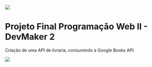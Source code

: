 ![](https://i.postimg.cc/3JKXXYzt/bnn-adabook.jpg)

# Projeto Final Programação Web II - DevMaker 2

Criação de uma API de livraria, consumindo a Google Books API.




![](https://i.postimg.cc/NjvwJC7C/uml-adabook.jpg)
